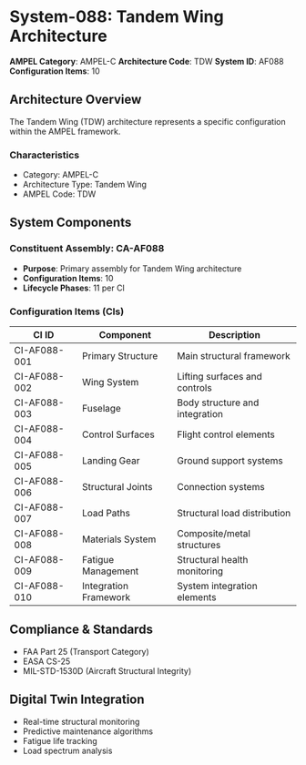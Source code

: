 # System-088: Tandem Wing Architecture

**AMPEL Category**: AMPEL-C
**Architecture Code**: TDW
**System ID**: AF088
**Configuration Items**: 10

## Architecture Overview

The Tandem Wing (TDW) architecture represents a specific configuration within the AMPEL framework.

### Characteristics
- Category: AMPEL-C
- Architecture Type: Tandem Wing
- AMPEL Code: TDW

## System Components

### Constituent Assembly: CA-AF088
- **Purpose**: Primary assembly for Tandem Wing architecture
- **Configuration Items**: 10
- **Lifecycle Phases**: 11 per CI

### Configuration Items (CIs)

| CI ID | Component | Description |
|-------|-----------|-------------|
| CI-AF088-001 | Primary Structure | Main structural framework |
| CI-AF088-002 | Wing System | Lifting surfaces and controls |
| CI-AF088-003 | Fuselage | Body structure and integration |
| CI-AF088-004 | Control Surfaces | Flight control elements |
| CI-AF088-005 | Landing Gear | Ground support systems |
| CI-AF088-006 | Structural Joints | Connection systems |
| CI-AF088-007 | Load Paths | Structural load distribution |
| CI-AF088-008 | Materials System | Composite/metal structures |
| CI-AF088-009 | Fatigue Management | Structural health monitoring |
| CI-AF088-010 | Integration Framework | System integration elements |

## Compliance & Standards
- FAA Part 25 (Transport Category)
- EASA CS-25
- MIL-STD-1530D (Aircraft Structural Integrity)

## Digital Twin Integration
- Real-time structural monitoring
- Predictive maintenance algorithms
- Fatigue life tracking
- Load spectrum analysis
